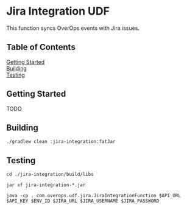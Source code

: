 # Jira Integration UDF

This function syncs OverOps events with Jira issues.

## Table of Contents

[Getting Started](#getting-started)  
[Building](#building)  
[Testing](#testing)  

## Getting Started

TODO

## Building

```console
./gradlew clean :jira-integration:fatJar
```

## Testing

```console
cd ./jira-integration/build/libs

jar xf jira-integration-*.jar

java -cp . com.overops.udf.jira.JiraIntegrationFunction $API_URL $API_KEY $ENV_ID $JIRA_URL $JIRA_USERNAME $JIRA_PASSWORD
```